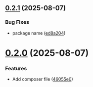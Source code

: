 ## [0.2.1](https://github.com/JCO-Digital/jcore-utils-blocks/compare/v0.2.0...v0.2.1) (2025-08-07)


### Bug Fixes

* package name ([ed8a204](https://github.com/JCO-Digital/jcore-utils-blocks/commit/ed8a2041ba4d421704c640613347ccd2da3fe3e4))



# [0.2.0](https://github.com/JCO-Digital/jcore-utils-blocks/compare/46055e08aba32ebc35db0c0962020fc743f1216b...v0.2.0) (2025-08-07)


### Features

* Add composer file ([46055e0](https://github.com/JCO-Digital/jcore-utils-blocks/commit/46055e08aba32ebc35db0c0962020fc743f1216b))



